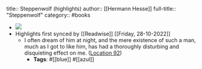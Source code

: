 title:: Steppenwolf (highlights)
author:: [[Hermann Hesse]]
full-title:: "Steppenwolf"
category:: #books

- ![](https://images-na.ssl-images-amazon.com/images/I/51KO-J0A7SL._SL200_.jpg)
- Highlights first synced by [[Readwise]] [[Friday, 28-10-2022]]
	- I often dream of him at night, and the mere existence of such a man, much as I got to like him, has had a thoroughly disturbing and disquieting effect on me. ([Location 92](https://readwise.io/to_kindle?action=open&asin=B00AQUTONI&location=92))
		- **Tags**: #[[blue]] #[[azul]]